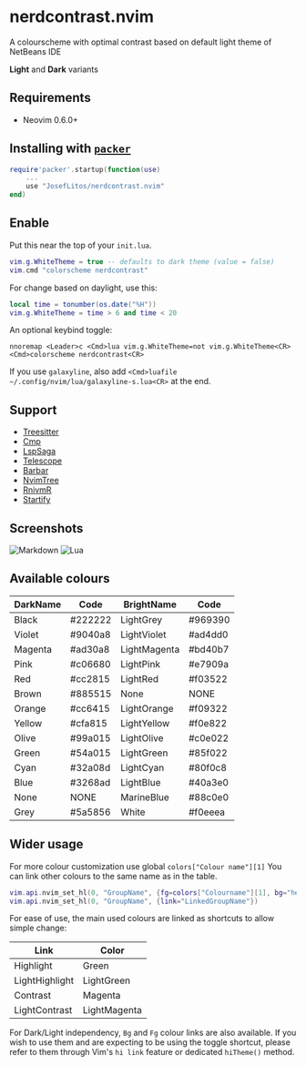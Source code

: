 # nerdcontrast.nvim

A colourscheme with optimal contrast based on default light theme of NetBeans IDE

**Light** and **Dark** variants

## Requirements

- Neovim 0.6.0+

## Installing with [`packer`](https://github.com/wbthomason/packer.nvim)

```lua
require'packer'.startup(function(use)
	...
	use "JosefLitos/nerdcontrast.nvim"
end)
```

## Enable

Put this near the top of your `init.lua`.

```lua
vim.g.WhiteTheme = true -- defaults to dark theme (value = false)
vim.cmd "colorscheme nerdcontrast"
```

For change based on daylight, use this:

```lua
local time = tonumber(os.date("%H"))
vim.g.WhiteTheme = time > 6 and time < 20
```

An optional keybind toggle:

```vim
nnoremap <Leader>c <Cmd>lua vim.g.WhiteTheme=not vim.g.WhiteTheme<CR><Cmd>colorscheme nerdcontrast<CR>
```

If you use `galaxyline`, also add `<Cmd>luafile ~/.config/nvim/lua/galaxyline-s.lua<CR>` at the end.

## Support

- [Treesitter](https://github.com/nvim-treesitter/nvim-treesitter)
- [Cmp](https://github.com/hrsh7th/nvim-cmp)
- [LspSaga](https://github.com/tami5/lspsaga.nvim)
- [Telescope](https://github.com/nvim-telescope/telescope.nvim)
- [Barbar](https://github.com/romgrk/barbar.nvim)
- [NvimTree](https://github.com/kyazdani42/nvim-tree.lua)
- [RnivmR](https://github.com/kevinhwang91/rnvimr)
- [Startify](https://github.com/mhinz/vim-startify)

## Screenshots

![Markdown](https://user-images.githubusercontent.com/54900518/150679390-89653466-d66a-4286-8288-29c58faa096a.png)
![Lua](https://user-images.githubusercontent.com/54900518/150679516-f89dbcd1-f789-457c-a290-7934af949624.png)

## Available colours

| DarkName | Code    | BrightName   | Code    |
| -------- | ------- | ------------ | ------- |
| Black    | #222222 | LightGrey    | #969390 |
| Violet   | #9040a8 | LightViolet  | #ad4dd0 |
| Magenta  | #ad30a8 | LightMagenta | #bd40b7 |
| Pink     | #c06680 | LightPink    | #e7909a |
| Red      | #cc2815 | LightRed     | #f03522 |
| Brown    | #885515 | None         | NONE    |
| Orange   | #cc6415 | LightOrange  | #f09322 |
| Yellow   | #cfa815 | LightYellow  | #f0e822 |
| Olive    | #99a015 | LightOlive   | #c0e022 |
| Green    | #54a015 | LightGreen   | #85f022 |
| Cyan     | #32a08d | LightCyan    | #80f0c8 |
| Blue     | #3268ad | LightBlue    | #40a3e0 |
| None     | NONE    | MarineBlue   | #88c0e0 |
| Grey     | #5a5856 | White        | #f0eeea |

## Wider usage

For more colour customization use global `colors["Colour name"][1]`
You can link other colours to the same name as in the table.

```lua
vim.api.nvim_set_hl(0, "GroupName", {fg=colors["Colourname"][1], bg="hex", bold=true...})
vim.api.nvim_set_hl(0, "GroupName", {link="LinkedGroupName"})
```

For ease of use, the main used colours are linked as shortcuts to allow simple change:

| Link           | Color        |
| -------------- | ------------ |
| Highlight      | Green        |
| LightHighlight | LightGreen   |
| Contrast       | Magenta      |
| LightContrast  | LightMagenta |

For Dark/Light independency, `Bg` and `Fg` colour links are also available. If you wish to use them
and are expecting to be using the toggle shortcut, please refer to them through Vim's `hi link`
feature or dedicated `hiTheme()` method.
